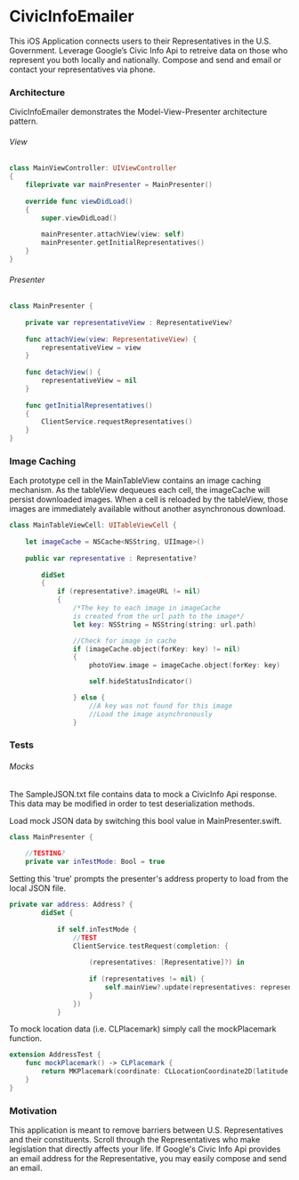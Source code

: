 # CivicInfoEmailer

This iOS Application connects users to their Representatives in the U.S. Government. Leverage Google’s Civic Info Api to retreive data on those who represent you both locally and nationally. Compose and send and email or contact your representatives via phone.

### Architecture

CivicInfoEmailer demonstrates the Model-View-Presenter architecture pattern.

###### View

```Swift
class MainViewController: UIViewController
{
    fileprivate var mainPresenter = MainPresenter()
    
    override func viewDidLoad()
    {
        super.viewDidLoad()
        
        mainPresenter.attachView(view: self)
        mainPresenter.getInitialRepresentatives()
    }
}
```

###### Presenter

```Swift
class MainPresenter {
    
    private var representativeView : RepresentativeView?
    
    func attachView(view: RepresentativeView) {
        representativeView = view
    }
    
    func detachView() {
        representativeView = nil
    }
    
    func getInitialRepresentatives()
    {
        ClientService.requestRepresentatives()
    }
}
```

### Image Caching

Each prototype cell in the MainTableView contains an image caching mechanism. As the tableView dequeues each cell, the imageCache will persist downloaded images. When a cell is reloaded by the tableView, those images are immediately available without another asynchronous download.

````Swift
class MainTableViewCell: UITableViewCell {
    
    let imageCache = NSCache<NSString, UIImage>()
    
    public var representative : Representative?
  
        didSet
        {    
            if (representative?.imageURL != nil)
            {
                /*The key to each image in imageCache 
                is created from the url path to the image*/   
                let key: NSString = NSString(string: url.path)

                //Check for image in cache            
                if (imageCache.object(forKey: key) != nil)
                {
                    photoView.image = imageCache.object(forKey: key)

                    self.hideStatusIndicator()

                } else {
                    //A key was not found for this image
                    //Load the image asynchronously
                }
````
### Tests

###### Mocks

The SampleJSON.txt file contains data to mock a CivicInfo Api response. This data may be modified in order to test deserialization methods. 

Load mock JSON data by switching this bool value in MainPresenter.swift.

```Swift
class MainPresenter {
    
    //TESTING?
    private var inTestMode: Bool = true
```

Setting this 'true' prompts the presenter's address property to load from the local JSON file.

```Swift
private var address: Address? {
        didSet {
            
            if self.inTestMode {
                //TEST
                ClientService.testRequest(completion: {
                    
                    (representatives: [Representative]?) in
                    
                    if (representatives != nil) {
                        self.mainView?.update(representatives: representatives!)
                    }
                })
            }
```

To mock location data (i.e. CLPlacemark) simply call the mockPlacemark function. 

```Swift 
extension AddressTest {
    func mockPlacemark() -> CLPlacemark {
        return MKPlacemark(coordinate: CLLocationCoordinate2D(latitude: 37, longitude: 93))
    }
}
```

### Motivation

This application is meant to remove barriers between U.S. Representatives and their constituents. Scroll through the Representatives who make legislation that directly affects your life. If Google's Civic Info Api provides an email address for the Representative, you may easily compose and send an email.
